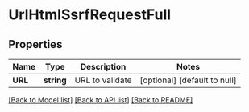 # UrlHtmlSsrfRequestFull

## Properties
Name | Type | Description | Notes
------------ | ------------- | ------------- | -------------
**URL** | **string** | URL to validate | [optional] [default to null]

[[Back to Model list]](../README.md#documentation-for-models) [[Back to API list]](../README.md#documentation-for-api-endpoints) [[Back to README]](../README.md)


